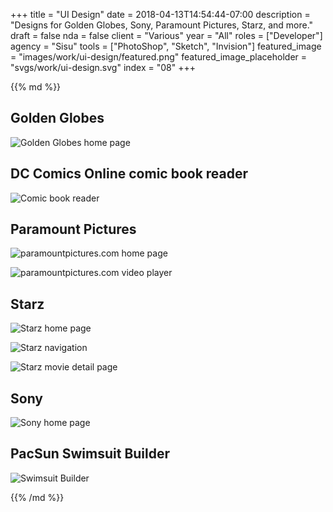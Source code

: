 +++
title = "UI Design"
date = 2018-04-13T14:54:44-07:00
description = "Designs for Golden Globes, Sony, Paramount Pictures, Starz, and more."
draft = false
nda = false
client = "Various"
year = "All"
roles = ["Developer"]
agency = "Sisu"
tools = ["PhotoShop", "Sketch", "Invision"]
featured_image = "images/work/ui-design/featured.png"
featured_image_placeholder = "svgs/work/ui-design.svg"
index = "08"
+++

<div class="markdown post__column">
{{% md %}}

## Golden Globes

![Golden Globes home page](/images/work/ui-design/golden-globes.jpg)

## DC Comics Online comic book reader

![Comic book reader](/images/work/ui-design/dc-comic-reader.jpg)

## Paramount Pictures

![paramountpictures.com home page](/images/work/ui-design/paramount-1.jpg)

![paramountpictures.com video player](/images/work/ui-design/paramount-2.jpg)

## Starz

![Starz home page](/images/work/ui-design/starz-1.jpg)

![Starz navigation](/images/work/ui-design/starz-2.jpg)

![Starz movie detail page](/images/work/ui-design/starz-3.jpg)

## Sony

![Sony home page](/images/work/ui-design/sony-1.jpg)


## PacSun Swimsuit Builder

![Swimsuit Builder](/images/work/ui-design/pacsun.jpg)

{{% /md %}}
</div>
